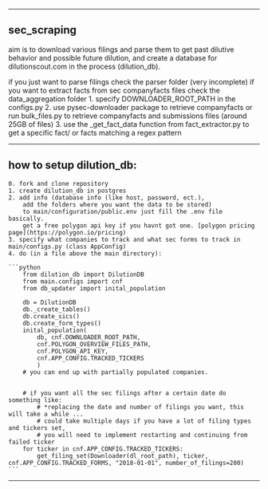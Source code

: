 ***

## sec_scraping
aim is to download various filings and parse them to get past dilutive behavior and possible future dilution,
and create a database for dilutionscout.com in the process (dilution_db).

if you just want to parse filings check the parser folder (very incomplete)
if you want to extract facts from sec companyfacts files check the data_aggregation folder
    1. specify DOWNLOADER_ROOT_PATH in the configs.py
    2. use pysec-downloader package to retrieve companyfacts or run bulk_files.py to retrieve
        companyfacts and submissions files (around 25GB of files)
    3. use the _get_fact_data function from fact_extractor.py to get a specific fact/
        or facts matching a regex pattern

---

## how to setup dilution_db:
    0. fork and clone repository
    1. create dilution_db in postgres
    2. add info (database info (like host, password, ect.), 
        add the folders where you want the data to be stored) 
        to main/configuration/public.env just fill the .env file basically.
        get a free polygon api key if you havnt got one. [polygon pricing page](https://polygon.io/pricing)
    3. specify what companies to track and what sec forms to track in main/configs.py (class AppConfig)
    4. do (in a file above the main directory):

    ```python
        from dilution_db import DilutionDB
        from main.configs import cnf
        from db_updater import inital_population

        db = DilutionDB
        db._create_tables()
        db.create_sics()
        db.create_form_types()
        inital_population(
            db, cnf.DOWNLOADER_ROOT_PATH,
            cnf.POLYGON_OVERVIEW_FILES_PATH,
            cnf.POLYGON_API_KEY,
            cnf.APP_CONFIG.TRACKED_TICKERS
            )
        # you can end up with partially populated companies.


        # if you want all the sec filings after a certain date do something like:
            # *replacing the date and number of filings you want, this will take a while ...
            # could take multiple days if you have a lot of filing types and tickers set,
            # you will need to implement restarting and continuing from failed ticker
        for ticker in cnf.APP_CONFIG.TRACKED_TICKERS:
            get_filing_set(Downloader(dl_root_path), ticker, cnf.APP_CONFIG.TRACKED_FORMS, "2018-01-01", number_of_filings=200)
    ```

***


    




